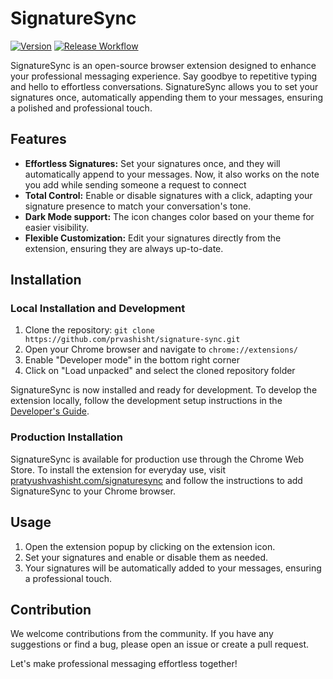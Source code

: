 # SignatureSync

[![Version](https://img.shields.io/badge/Version-4.0.2-blue.svg)]() [![Release Workflow](https://github.com/prvashisht/signature-sync/actions/workflows/release-extension.yaml/badge.svg?branch=main)](https://github.com/prvashisht/signature-sync/actions/workflows/release-extension.yaml)

SignatureSync is an open-source browser extension designed to enhance your professional messaging experience. Say goodbye to repetitive typing and hello to effortless conversations. SignatureSync allows you to set your signatures once, automatically appending them to your messages, ensuring a polished and professional touch.

## Features

- **Effortless Signatures:** Set your signatures once, and they will automatically append to your messages. Now, it also works on the note you add while sending someone a request to connect
- **Total Control:** Enable or disable signatures with a click, adapting your signature presence to match your conversation's tone.
- **Dark Mode support:** The icon changes color based on your theme for easier visibility.
- **Flexible Customization:** Edit your signatures directly from the extension, ensuring they are always up-to-date.

## Installation

### Local Installation and Development

1. Clone the repository: `git clone https://github.com/prvashisht/signature-sync.git`
2. Open your Chrome browser and navigate to `chrome://extensions/`
3. Enable "Developer mode" in the bottom right corner
4. Click on "Load unpacked" and select the cloned repository folder

SignatureSync is now installed and ready for development. To develop the extension locally, follow the development setup instructions in the [Developer's Guide](./DEVELOPER_GUIDE.md#making-changes).

### Production Installation

SignatureSync is available for production use through the Chrome Web Store. To install the extension for everyday use, visit [pratyushvashisht.com/signaturesync](https://pratyushvashisht.com/signaturesync) and follow the instructions to add SignatureSync to your Chrome browser.

## Usage

1. Open the extension popup by clicking on the extension icon.
2. Set your signatures and enable or disable them as needed.
3. Your signatures will be automatically added to your messages, ensuring a professional touch.

## Contribution

We welcome contributions from the community. If you have any suggestions or find a bug, please open an issue or create a pull request.

Let's make professional messaging effortless together!
